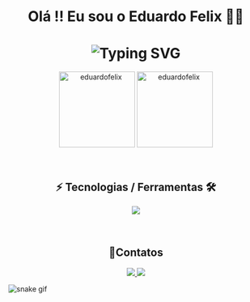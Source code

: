   <h1 align="center">Olá !! Eu sou o Eduardo Felix 🤙🏼</h1>

<h1 align="center" href="https://git.io/typing-svg"><img src="https://readme-typing-svg.demolab.com?font=Fira+Code&weight=700&size=25&duration=2000&pause=3000&color=5513F7&center=true&width=435&lines=Desenvolvedor+Fullstack +🧔🏻🖥️" alt="Typing SVG" /></h1>

<div align="center">
<img align="center" height="150px" src="https://github-readme-stats-git-masterrstaa-rickstaa.vercel.app/api?username=eduardo-felix&show_icons=true&locale=en&theme=radical" alt="eduardofelix"/>
<img align="center" height="150px"  src="https://github-readme-stats-git-masterrstaa-rickstaa.vercel.app/api/top-langs?username=kauamath&show_icons=true&locale=en&layout=compact&theme=radical" alt="eduardofelix" />
</div>
<br>
<br>

<h2 align="center"> ⚡ Tecnologias / Ferramentas 🛠️  </h2>

<div align="center">
  <img src="https://skillicons.dev/icons?i=js,nodejs,html,css,react,typescript,postgres,git,github,vscode,heroku,figma"></img>
</div>  
<br>
<br>
<h2 align="center"> 📧Contatos</h2>

<div align="center">
  <p>
<a href="https://www.linkedin.com/in/eduardo-felix-247364247/"> 
	<img src="https://img.shields.io/badge/LinkedIn-0077B5?style=for-the-badge&logo=linkedin&logoColor=white" />
<a href="mailto:contato.duduflj@gmail.com"> 
	<img src="https://img.shields.io/badge/Gmail-D14836?style=for-the-badge&logo=gmail&logoColor=white" />
 <a/> 
</div>


![snake gif](https://github.com/eduardo-felix/eduardo-felix/blob/output/github-contribution-grid-snake.svg)
